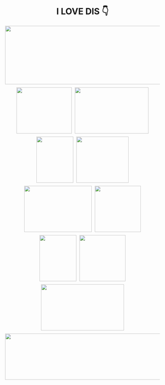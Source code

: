 <h1 align="center">
   I LOVE DIS 👇
</h1>

<div style="display: flex; flex-wrap: wrap; justify-content: center; gap: 10px;">
  <img src="https://c.tenor.com/1na2F_ub4iEAAAAd/tenor.gif
  " style="width: 560; height: 190px; object-fit: cover;">

  <img src="https://c.tenor.com/EDFLiCjUleMAAAAC/tenor.gif" style="width: 180px; height: 150px; object-fit: cover;">
  <img src="https://c.tenor.com/uOthlSlv9RoAAAAd/tenor.gif" style="width: 240px; height: 150px; object-fit: cover;">
  <img src="https://c.tenor.com/qVV6pXxe1QwAAAAd/tenor.gif" style="width: 120px; height: 150px; object-fit: cover;">

  <img src="https://c.tenor.com/JoPQD4yJvSwAAAAd/tenor.gif" style="width: 170px; height: 150px; object-fit: cover;">
  <img src="https://c.tenor.com/IDPw02G6-L0AAAAd/tenor.gif" style="width: 220px; height: 150px; object-fit: cover;">
  <img src="https://c.tenor.com/YtHqDp1PzXUAAAAd/tenor.gif" style="width: 150px; height: 150px; object-fit: cover;">

  <img src="https://c.tenor.com/-GF3vJb4k60AAAAd/tenor.gif" style="width: 120px; height: 150px; object-fit: cover;">
  <img src="https://c.tenor.com/jZeKrLDWLKsAAAAd/tenor.gif" style="width: 150px; height: 150px; object-fit: cover;">
  <img src="https://c.tenor.com/BT_RtVZ6MUUAAAAd/tenor.gif" style="width: 270px; height: 150px; object-fit: cover;">

  <img src="https://64.media.tumblr.com/1770bd20bc5e742d7b81bd1eb309a12f/ae0f63abb9c7a983-1e/s540x810/9e4ca32fa7032964b51fe2c6b47f80556c0bba3c.gif" style="width: 3000px; height: 150px; object-fit: cover;">
</div>

<br>

<!-- <div align="center">
  <h3>Listen to my favorite tracks 🎧</h3>
  <a href="https://github.com/kittinan/spotify-github-profile">
    <img src="https://spotify-github-profile.kittinanx.com/api/view?uid=xfh2gj98yefngjy8h67m0l80c&cover_image=true&theme=default&show_offline=false&background_color=121212&interchange=false" alt="Spotify Profile">
  </a>
</div> -->

<br>

<!-- Optional visitor counter (commented out) -->
<!-- ![Visitor](https://count.getloli.com/get/@:hansfigo) -->
